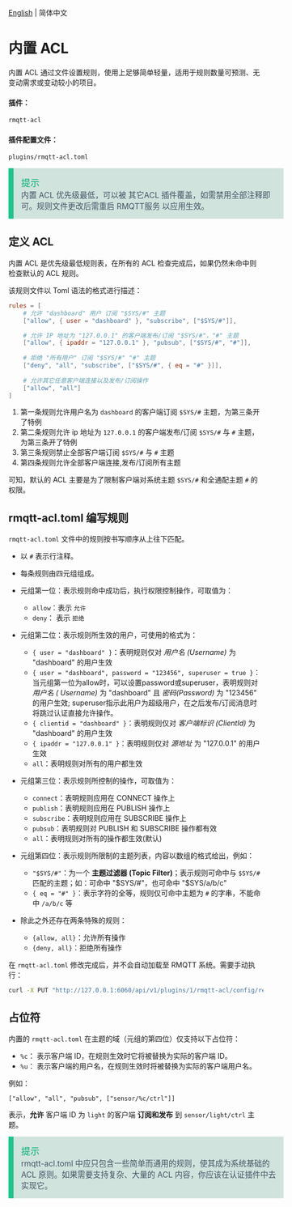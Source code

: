 [English](../en_US/acl.md)  | 简体中文

# 内置 ACL

内置 ACL 通过文件设置规则，使用上足够简单轻量，适用于规则数量可预测、无变动需求或变动较小的项目。

#### 插件：

```bash
rmqtt-acl
```

#### 插件配置文件：

```bash
plugins/rmqtt-acl.toml
```

<div style="width:100%;padding:15px;border-left:10px solid #1cc68b;background-color: #d1e3dd; color: #00b173;">
<div style="font-size:1.3em;">提示<br></div>
<font style="color:#435364;font-size:1.1em;">
内置 ACL 优先级最低，可以被 其它ACL 插件覆盖，如需禁用全部注释即可。规则文件更改后需重启 RMQTT服务 以应用生效。
</font>
</div>


## 定义 ACL

内置 ACL 是优先级最低规则表，在所有的 ACL 检查完成后，如果仍然未命中则检查默认的 ACL 规则。

该规则文件以 Toml 语法的格式进行描述：

```toml
rules = [
    # 允许 "dashboard" 用户 订阅 "$SYS/#" 主题
    ["allow", { user = "dashboard" }, "subscribe", ["$SYS/#"]],

    # 允许 IP 地址为 "127.0.0.1" 的客户端发布/订阅 "$SYS/#"，"#" 主题
    ["allow", { ipaddr = "127.0.0.1" }, "pubsub", ["$SYS/#", "#"]],
    
    # 拒绝 "所有用户" 订阅 "$SYS/#" "#" 主题
    ["deny", "all", "subscribe", ["$SYS/#", { eq = "#" }]],
    
    # 允许其它任意客户端连接以及发布/订阅操作
    ["allow", "all"]
]
```

1. 第一条规则允许用户名为 `dashboard` 的客户端订阅 `$SYS/#` 主题，为第三条开了特例
2. 第二条规则允许 ip 地址为 `127.0.0.1` 的客户端发布/订阅 `$SYS/#` 与 `#` 主题，为第三条开了特例
3. 第三条规则禁止全部客户端订阅 `$SYS/#` 与 `#` 主题
4. 第四条规则允许全部客户端连接,发布/订阅所有主题

可知，默认的 ACL 主要是为了限制客户端对系统主题 `$SYS/#` 和全通配主题 `#` 的权限。

## rmqtt-acl.toml 编写规则

`rmqtt-acl.toml` 文件中的规则按书写顺序从上往下匹配。

- 以 `#` 表示行注释。
- 每条规则由四元组组成。
- 元组第一位：表示规则命中成功后，执行权限控制操作，可取值为：
    * `allow`：表示 `允许`
    * `deny`： 表示 `拒绝`

- 元组第二位：表示规则所生效的用户，可使用的格式为：
    * `{ user = "dashboard" }`：表明规则仅对 *用户名 (Username)* 为 "dashboard" 的用户生效
    * `{ user = "dashboard", password = "123456", superuser = true }`：当元组第一位为allow时，可以设置password或superuser，表明规则对 *用户名 (
      Username)* 为 "dashboard" 且 *密码(Password)* 为 "123456" 的用户生效; superuser指示此用户为超级用户，在之后发布/订阅消息时将跳过认证直接允许操作。
    * `{ clientid = "dashboard" }`：表明规则仅对 *客户端标识 (ClientId)* 为 "dashboard" 的用户生效
    * `{ ipaddr = "127.0.0.1" }`：表明规则仅对 *源地址* 为 "127.0.0.1" 的用户生效
    * `all`：表明规则对所有的用户都生效

- 元组第三位：表示规则所控制的操作，可取值为：
    * `connect`：表明规则应用在 CONNECT 操作上
    * `publish`：表明规则应用在 PUBLISH 操作上
    * `subscribe`：表明规则应用在 SUBSCRIBE 操作上
    * `pubsub`：表明规则对 PUBLISH 和 SUBSCRIBE 操作都有效
    * `all`：表明规则对所有的操作都生效(默认)

- 元组第四位：表示规则所限制的主题列表，内容以数组的格式给出，例如：
    * `"$SYS/#"`：为一个 **主题过滤器 (Topic Filter)**；表示规则可命中与 `$SYS/#` 匹配的主题；如：可命中 "$SYS/#"，也可命中 "$SYS/a/b/c"
    * `{ eq = "#" }`：表示字符的全等，规则仅可命中主题为 `#` 的字串，不能命中 `/a/b/c` 等

- 除此之外还存在两条特殊的规则：
    - `{allow, all}`：允许所有操作
    - `{deny, all}`：拒绝所有操作

在 `rmqtt-acl.toml` 修改完成后，并不会自动加载至 RMQTT 系统。需要手动执行：

```bash
curl -X PUT "http://127.0.0.1:6060/api/v1/plugins/1/rmqtt-acl/config/reload"
```

## 占位符

内置的 `rmqtt-acl.toml` 在主题的域（元组的第四位）仅支持以下占位符：

- `%c`： 表示客户端 ID，在规则生效时它将被替换为实际的客户端 ID。
- `%u`： 表示客户端的用户名，在规则生效时将被替换为实际的客户端用户名。

例如：

```
["allow", "all", "pubsub", ["sensor/%c/ctrl"]]
```

表示，**允许** 客户端 ID 为 `light` 的客户端 **订阅和发布** 到 `sensor/light/ctrl` 主题。

<div style="width:100%;padding:15px;border-left:10px solid #1cc68b;background-color: #d1e3dd; color: #00b173;">
<div style="font-size:1.3em;">提示<br></div>
<font style="color:#435364;font-size:1.1em;">
rmqtt-acl.toml 中应只包含一些简单而通用的规则，使其成为系统基础的 ACL 原则。如果需要支持复杂、大量的 ACL 内容，你应该在认证插件中去实现它。
</font>
</div>


